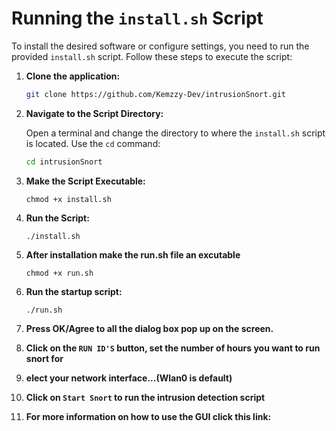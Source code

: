 # Running the `install.sh` Script

To install the desired software or configure settings, you need to run the provided `install.sh` script. Follow these steps to execute the script:

1. **Clone the application:**
   ```bash
   git clone https://github.com/Kemzzy-Dev/intrusionSnort.git
   ```

2. **Navigate to the Script Directory:**

   Open a terminal and change the directory to where the `install.sh` script is located. Use the `cd` command:

   ```bash
   cd intrusionSnort
   ```
3. **Make the Script Executable:**
   ```
   chmod +x install.sh
   ```
4. **Run the Script:**
   ```
   ./install.sh
   ```
5. **After installation make the run.sh file an excutable**
   ```
   chmod +x run.sh
   ```
6. **Run the startup script:**
   ```
   ./run.sh
   ```
7. **Press OK/Agree to all the dialog box pop up on the screen.**

8. **Click on the `RUN ID'S` button, set the number of hours you want to run snort for** 

9. **elect your network interface...(Wlan0 is default)**

10. **Click on `Start Snort` to run the intrusion detection script**

11. **For more information on how to use the GUI click this link:**


